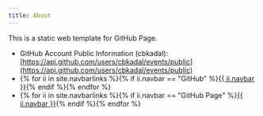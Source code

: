 ```yaml
---
title: About
---
```


This is a static web template for GitHub Page.

* GitHub Account Public Information (cbkadal):<br>
  [https://api.github.com/users/cbkadal/events/public](https://api.github.com/users/cbkadal/events/public)
* {% for ii in site.navbarlinks %}{% if ii.navbar == "GitHub" %}<a
  href="{{ ii.link | relative_url }}">{{ ii.navbar }}</a>{% endif %}{% endfor %}
* {% for ii in site.navbarlinks %}{% if ii.navbar == "GitHub Page" %}<a
  href="{{ ii.link | relative_url }}">{{ ii.navbar }}</a>{% endif %}{% endfor %}

